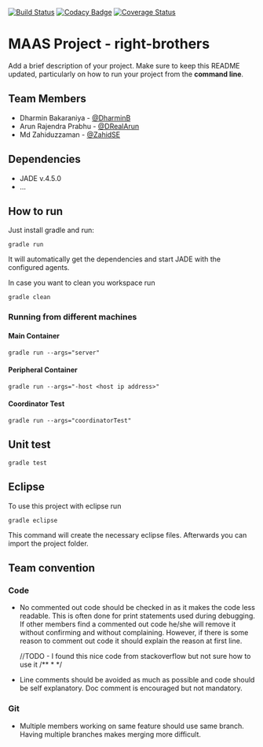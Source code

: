[![Build Status](https://travis-ci.org/HBRS-MAAS/ws18-project-right-brothers.svg?branch=master)](https://travis-ci.org/HBRS-MAAS/ws18-project-right-brothers)
[![Codacy Badge](https://api.codacy.com/project/badge/Grade/f65d632f35334321a8ee3a5feaf6a26c)](https://www.codacy.com/app/DRealArun/ws18-project-right-brothers?utm_source=github.com&amp;utm_medium=referral&amp;utm_content=HBRS-MAAS/ws18-project-right-brothers&amp;utm_campaign=Badge_Grade)
[![Coverage Status](https://coveralls.io/repos/github/HBRS-MAAS/ws18-project-right-brothers/badge.svg?branch=master)](https://coveralls.io/github/HBRS-MAAS/ws18-project-right-brothers?branch=master)

# MAAS Project - right-brothers

Add a brief description of your project. Make sure to keep this README updated, particularly on how to run your project from the **command line**.

## Team Members
*   Dharmin Bakaraniya - [@DharminB](https://github.com/DharminB)
*   Arun Rajendra Prabhu - [@DRealArun](https://github.com/DRealArun)
*   Md Zahiduzzaman - [@ZahidSE](https://github.com/ZahidSE)

## Dependencies
* JADE v.4.5.0
* ...

## How to run
Just install gradle and run:

    gradle run

It will automatically get the dependencies and start JADE with the configured agents.

In case you want to clean you workspace run

    gradle clean


### Running from different machines

#### Main Container

    gradle run --args="server"

#### Peripheral Container

    gradle run --args="-host <host ip address>"

#### Coordinator Test
    
    gradle run --args="coordinatorTest"

## Unit test

    gradle test

## Eclipse
To use this project with eclipse run

    gradle eclipse

This command will create the necessary eclipse files.
Afterwards you can import the project folder.

## Team convention

### Code
*   No commented out code should be checked in as it makes the code less readable. This is often done for print statements used during debugging. If other members find a commented out code he/she will remove it without confirming and without complaining. However, if there is some reason to comment out code it should explain the reason at first line.

    //TODO - I found this nice code from stackoverflow but not sure how to use it
    /**
     *
     */
    
*   Line comments should be avoided as much as possible and code should be self explanatory. Doc comment is encouraged but not mandatory.

### Git
*   Multiple members working on same feature should use same branch. Having multiple branches makes merging more difficult.
